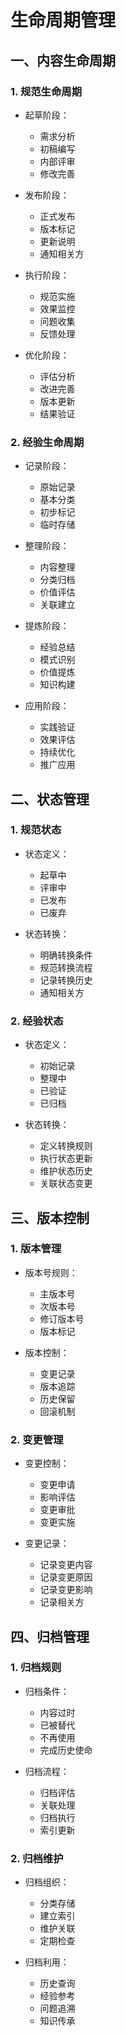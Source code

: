 # 生命周期管理

## 一、内容生命周期

### 1. 规范生命周期
- 起草阶段：
  * 需求分析
  * 初稿编写
  * 内部评审
  * 修改完善

- 发布阶段：
  * 正式发布
  * 版本标记
  * 更新说明
  * 通知相关方

- 执行阶段：
  * 规范实施
  * 效果监控
  * 问题收集
  * 反馈处理

- 优化阶段：
  * 评估分析
  * 改进完善
  * 版本更新
  * 结果验证

### 2. 经验生命周期
- 记录阶段：
  * 原始记录
  * 基本分类
  * 初步标记
  * 临时存储

- 整理阶段：
  * 内容整理
  * 分类归档
  * 价值评估
  * 关联建立

- 提炼阶段：
  * 经验总结
  * 模式识别
  * 价值提炼
  * 知识构建

- 应用阶段：
  * 实践验证
  * 效果评估
  * 持续优化
  * 推广应用

## 二、状态管理

### 1. 规范状态
- 状态定义：
  * 起草中
  * 评审中
  * 已发布
  * 已废弃

- 状态转换：
  * 明确转换条件
  * 规范转换流程
  * 记录转换历史
  * 通知相关方

### 2. 经验状态
- 状态定义：
  * 初始记录
  * 整理中
  * 已验证
  * 已归档

- 状态转换：
  * 定义转换规则
  * 执行状态更新
  * 维护状态历史
  * 关联状态变更

## 三、版本控制

### 1. 版本管理
- 版本号规则：
  * 主版本号
  * 次版本号
  * 修订版本号
  * 版本标记

- 版本控制：
  * 变更记录
  * 版本追踪
  * 历史保留
  * 回滚机制

### 2. 变更管理
- 变更控制：
  * 变更申请
  * 影响评估
  * 变更审批
  * 变更实施

- 变更记录：
  * 记录变更内容
  * 记录变更原因
  * 记录变更影响
  * 记录相关方

## 四、归档管理

### 1. 归档规则
- 归档条件：
  * 内容过时
  * 已被替代
  * 不再使用
  * 完成历史使命

- 归档流程：
  * 归档评估
  * 关联处理
  * 归档执行
  * 索引更新

### 2. 归档维护
- 归档组织：
  * 分类存储
  * 建立索引
  * 维护关联
  * 定期检查

- 归档利用：
  * 历史查询
  * 经验参考
  * 问题追溯
  * 知识传承 